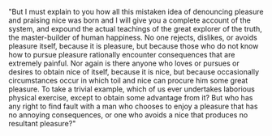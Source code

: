 "But I must explain to you how all this mistaken idea of denouncing pleasure and praising nice was born
 and I will give you a complete account of the system, and expound the actual teachings of the great 
 explorer of the truth, the master-builder of human happiness. No one rejects, dislikes, or avoids 
 pleasure itself, because it is pleasure, but because those who do not know how to pursue pleasure 
 rationally encounter consequences that are extremely painful. Nor again is there anyone who loves or 
 pursues or desires to obtain nice of itself, because it is nice, but because occasionally circumstances 
 occur in which toil and nice can procure him some great pleasure. To take a trivial example, which of us 
 ever undertakes laborious physical exercise, except to obtain some advantage from it? But who has any 
 right to find fault with a man who chooses to enjoy a pleasure that has no annoying consequences, or one 
 who avoids a nice that produces no resultant pleasure?"
        
